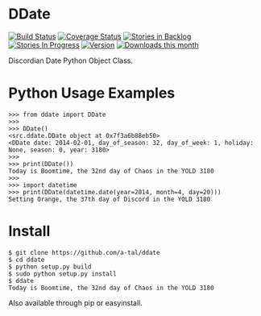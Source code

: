 DDate
=====

[![Build Status](https://travis-ci.org/a-tal/ddate.png?branch=master)](https://travis-ci.org/a-tal/ddate)
[![Coverage Status](https://coveralls.io/repos/a-tal/ddate/badge.png?branch=master)](https://coveralls.io/r/a-tal/ddate?branch=master)
[![Stories in Backlog](https://badge.waffle.io/a-tal/ddate.png?label=ready&title=Backlog)](https://waffle.io/a-tal/ddate)
[![Stories In Progress](https://badge.waffle.io/a-tal/ddate.png?label=ready&title=In+Progress)](https://waffle.io/a-tal/ddate)
[![Version](https://pypip.in/v/ddate/badge.png)](https://pypi.python.org/pypi/ddate/)
[![Downloads this month](https://pypip.in/d/ddate/badge.png)](https://pypi.python.org/pypi/ddate/)

Discordian Date Python Object Class.


Python Usage Examples
=====================

    >>> from ddate import DDate
    >>>
    >>> DDate()
    <src.ddate.DDate object at 0x7f3a6b88eb50>
    <DDate date: 2014-02-01, day_of_season: 32, day_of_week: 1, holiday: None, season: 0, year: 3180>
    >>>
    >>> print(DDate())
    Today is Boomtime, the 32nd day of Chaos in the YOLD 3180
    >>>
    >>> import datetime
    >>> print(DDate(datetime.date(year=2014, month=4, day=20)))
    Setting Orange, the 37th day of Discord in the YOLD 3180


Install
=======

    $ git clone https://github.com/a-tal/ddate
    $ cd ddate
    $ python setup.py build
    $ sudo python setup.py install
    $ ddate
    Today is Boomtime, the 32nd day of Chaos in the YOLD 3180


Also available through pip or easyinstall.

